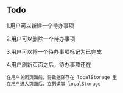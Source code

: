 ## Todo

1.用户可以新建一个待办事项

2.用户可以删除一个待办事项

3.用户可以将一个待办事项标记为已完成

4.用户刷新页面之后，待办事项还在

    在用户关闭页面前，将数据保存在 localStorage 里
    在用户进入页面后，立刻读取 localStorage